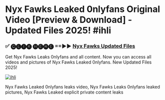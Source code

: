 # Nyx Fawks Leaked 0nlyfans Original Video [Preview & Download] - Updated Files 2025! #ihli

<h3>✅ 🅒🅛🅘🅚 🅗🅔🅡🅔 ==►► <a href="https://mediafile.pages.dev?q=Nyx+Fawks&ref=B5R" rel="nofollow">Nyx Fawks Updated Files</a></h3>

Get Nyx Fawks Leaks 0nlyfans and all content. Now you can access all videos and pictures of Nyx Fawks Leaked 0nlyfans. New Updated Files 2025!

[![ihli](https://github.com/user-attachments/assets/f5210949-1d50-4880-9bd9-f37c6975c838)](https://mediafile.pages.dev?q=Nyx+Fawks&ref=B5R)

Nyx Fawks Leaked 0nlyfans leaks video, Nyx Fawks Leaks 0nlyfans leaked pictures, Nyx Fawks Leaked explicit private content leaks
